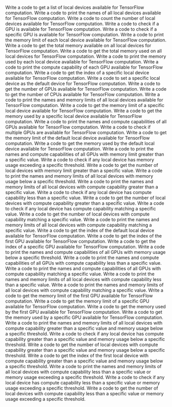 Write a code to get a list of local devices available for TensorFlow computation.
Write a code to print the names of all local devices available for TensorFlow computation.
Write a code to count the number of local devices available for TensorFlow computation.
Write a code to check if a GPU is available for TensorFlow computation.
Write a code to check if a specific GPU is available for TensorFlow computation.
Write a code to print the memory limit of each local device available for TensorFlow computation.
Write a code to get the total memory available on all local devices for TensorFlow computation.
Write a code to get the total memory used on all local devices for TensorFlow computation.
Write a code to print the memory used by each local device available for TensorFlow computation.
Write a code to print the compute capability of each GPU available for TensorFlow computation.
Write a code to get the index of a specific local device available for TensorFlow computation.
Write a code to set a specific local device as the default device for TensorFlow computation.
Write a code to get the number of GPUs available for TensorFlow computation.
Write a code to get the number of CPUs available for TensorFlow computation.
Write a code to print the names and memory limits of all local devices available for TensorFlow computation.
Write a code to get the memory limit of a specific local device available for TensorFlow computation.
Write a code to get the memory used by a specific local device available for TensorFlow computation.
Write a code to print the names and compute capabilities of all GPUs available for TensorFlow computation.
Write a code to check if multiple GPUs are available for TensorFlow computation.
Write a code to get the memory limit of the default local device available for TensorFlow computation.
Write a code to get the memory used by the default local device available for TensorFlow computation.
Write a code to print the names and compute capabilities of all GPUs with memory limit greater than a specific value.
Write a code to check if any local device has memory usage exceeding a specific threshold.
Write a code to get the number of local devices with memory limit greater than a specific value.
Write a code to print the names and memory limits of all local devices with memory usage below a specific threshold.
Write a code to print the names and memory limits of all local devices with compute capability greater than a specific value.
Write a code to check if any local device has compute capability less than a specific value.
Write a code to get the number of local devices with compute capability greater than a specific value.
Write a code to check if any local device has compute capability matching a specific value.
Write a code to get the number of local devices with compute capability matching a specific value.
Write a code to print the names and memory limits of all local devices with compute capability matching a specific value.
Write a code to get the index of the default local device available for TensorFlow computation.
Write a code to get the index of the first GPU available for TensorFlow computation.
Write a code to get the index of a specific GPU available for TensorFlow computation.
Write a code to print the names and compute capabilities of all GPUs with memory usage below a specific threshold.
Write a code to print the names and compute capabilities of all GPUs with compute capability less than a specific value.
Write a code to print the names and compute capabilities of all GPUs with compute capability matching a specific value.
Write a code to print the names and memory limits of all local devices with compute capability less than a specific value.
Write a code to print the names and memory limits of all local devices with compute capability matching a specific value.
Write a code to get the memory limit of the first GPU available for TensorFlow computation.
Write a code to get the memory limit of a specific GPU available for TensorFlow computation.
Write a code to get the memory used by the first GPU available for TensorFlow computation.
Write a code to get the memory used by a specific GPU available for TensorFlow computation.
Write a code to print the names and memory limits of all local devices with compute capability greater than a specific value and memory usage below a specific threshold.
Write a code to check if any local device has compute capability greater than a specific value and memory usage below a specific threshold.
Write a code to get the number of local devices with compute capability greater than a specific value and memory usage below a specific threshold.
Write a code to get the index of the first local device with compute capability greater than a specific value and memory usage below a specific threshold.
Write a code to print the names and memory limits of all local devices with compute capability less than a specific value or memory usage exceeding a specific threshold.
Write a code to check if any local device has compute capability less than a specific value or memory usage exceeding a specific threshold.
Write a code to get the number of local devices with compute capability less than a specific value or memory usage exceeding a specific threshold.